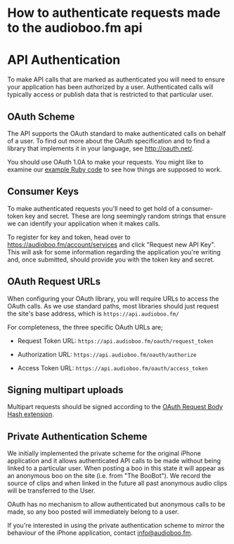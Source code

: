 # How to authenticate requests made to the audioboo.fm api

# API Authentication #

To make API calls that are marked as authenticated you will need to ensure your application has been authorized by a user. Authenticated calls will typically access or publish data that is restricted to that particular user.

## OAuth Scheme ##
The API supports the OAuth standard to make authenticated calls on behalf of a user. To find out more about the OAuth specification and to find a library that implements it in your language, see http://oauth.net/.

You should use OAuth 1.0A to make your requests.  You might like to examine our [example Ruby code](https://github.com/audioboo/audioboo-ruby-oauth) to see how things are supposed to work.


## Consumer Keys ##
To make authenticated requests you'll need to get hold of a consumer-token key and secret. These are long seemingly random strings that ensure we can identify your application when it makes calls.

To register for key and token, head over to https://audioboo.fm/account/services and click "Request new API Key". This will ask for some information regarding the application you're writing and, once submitted, should provide you with the token key and secret.

## OAuth Request URLs ##
When configuring your OAuth library, you will require URLs to access the OAuth calls. As we use standard paths, most libraries should just request the site's base address, which is `https://api.audioboo.fm/`


For completeness, the three specific OAuth URLs are;

* Request Token URL: `https://api.audioboo.fm/oauth/request_token`

* Authorization URL: `https://api.audioboo.fm/oauth/authorize`

* Access Token URL: `https://api.audioboo.fm/oauth/access_token`

## Signing multipart uploads ##
Multipart requests should be signed according to the [OAuth Request Body Hash extension](http://oauth.googlecode.com/svn/spec/ext/body_hash/1.0/oauth-bodyhash.html).


## Private Authentication Scheme ##
We initially implemented the private scheme for the original iPhone application and it allows authenticated API calls to be made without being linked to a particular user. When posting a boo in this state it will appear as an anonymous boo on the site (i.e. from "The BooBot"). We record the source of clips and when linked in the future all past anonymous audio clips will be transferred to the User.

OAuth has no mechanism to allow authenticated but anonymous calls to be made, so any boo posted will immediately belong to a user.

If you're interested in using the private authentication scheme to mirror the behaviour of the iPhone application, contact info@audioboo.fm.
